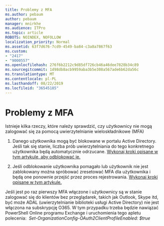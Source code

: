 ```yaml
---
title: Problemy z MFA
ms.author: pebaum
author: pebaum
manager: mnirkhe
ms.audience: ITPro
ms.topic: article
ROBOTS: NOINDEX, NOFOLLOW
localization_priority: Normal
ms.assetid: 63f7d676-7cd9-4549-ba84-c3a8a7867f63
ms.custom:
- "2417"
- "9000557"
ms.openlocfilehash: 276f6b2212c9d85df726cb46a46dee7828b34c89
ms.sourcegitcommit: 1d98db8acb9959aba3b5e308a567ade6b62da56c
ms.translationtype: MT
ms.contentlocale: pl-PL
ms.lasthandoff: 08/22/2019
ms.locfileid: "36545185"
---
```

# <a name="issues-with-mfa"></a>Problemy z MFA
Istnieje kilka rzeczy, które należy sprawdzić, czy użytkownicy nie mogą zalogować się za pomocą uwierzytelnianie wieloskładnikowe (MFA)

1. Danego użytkownika mogą być blokowane w portalu Active Directory. Jeśli tak się stanie, liczba prób uwierzytelniania do tego konkretnego użytkownika będą automatycznie odrzucane. [Wykonaj kroki opisane w tym artykule, aby odblokować je.](https://docs.microsoft.com/azure/active-directory/authentication/howto-mfa-mfasettings#block-and-unblock-users)

2. Jeśli odblokowanie użytkownika pomagało lub użytkownik nie jest zablokowany można spróbować zresetować MFA dla użytkownika i będą one ponownie przejść przez proces rejestrowania. [Wykonaj kroki opisane w tym artykule.](https://docs.microsoft.com/azure/active-directory/authentication/howto-mfa-userdevicesettings#require-users-to-provide-contact-methods-again)

Jeśli jest po raz pierwszy MFA włączone i użytkownicy są w stanie zalogować się do klientów bez przeglądarek, takich jak Outlook, Skype itd, być może ADAL (uwierzytelnianie biblioteki usługi Active Directory) nie jest włączona na subskrypcję O365. W tym przypadku trzeba będzie nawiązać PowerShell Online programu Exchange i uruchomienia tego apletu polecenia:  *Set-OrganizationConfig-OAuth2ClientProfileEnabled: $true*